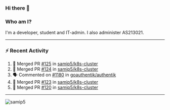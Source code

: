 ### Hi there 👋

### Who am I?
I'm a developer, student and IT-admin. I also administer AS213021.

---
### :zap: Recent Activity
<!--START_SECTION:activity-->
1. 🎉 Merged PR [#125](https://github.com/samip5/k8s-cluster/pull/125) in [samip5/k8s-cluster](https://github.com/samip5/k8s-cluster)
2. 🎉 Merged PR [#124](https://github.com/samip5/k8s-cluster/pull/124) in [samip5/k8s-cluster](https://github.com/samip5/k8s-cluster)
3. 🗣 Commented on [#1180](https://github.com/goauthentik/authentik/issues/1180) in [goauthentik/authentik](https://github.com/goauthentik/authentik)
4. 🎉 Merged PR [#123](https://github.com/samip5/k8s-cluster/pull/123) in [samip5/k8s-cluster](https://github.com/samip5/k8s-cluster)
5. 🎉 Merged PR [#120](https://github.com/samip5/k8s-cluster/pull/120) in [samip5/k8s-cluster](https://github.com/samip5/k8s-cluster)
<!--END_SECTION:activity-->
---

<img align="center" src="https://github-readme-stats.vercel.app/api?username=samip5&show_icons=true" alt="samip5" />
